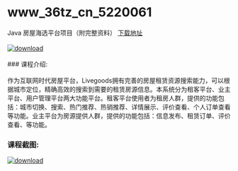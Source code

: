 # www_36tz_cn_5220061
Java 房屋海选平台项目（附完整资料）
[下载地址](http://www.36tz.cn/article/5220061 "下载地址")
<br/></br>[![download](http://36tz.cn/muke_img/2021_06_1-12-300x193.png "下载地址")](http://www.36tz.cn/article/5220061 "下载地址")
<br/></br>### 课程介绍:<br/></br>作为互联网时代房屋平台，Livegoods拥有完善的房屋租赁资源搜索能力，可以根据城市定位，精确高效的搜索到需要的租赁房源信息。本系统分为租客平台、业主平台、用户管理平台两大功能平台。租客平台使用者为租房人群，提供的功能包括：城市切换、搜索、热门推荐、热销推荐、详情展示、评价查看、个人订单查看等功能。业主平台为房源提供人群，提供的功能包括：信息发布、租赁订单、评价查看、等功能。

### 课程截图:
[![download](http://36tz.cn/muke_img/2021_06_2-9.png "下载地址")](http://www.36tz.cn/article/5220061 "下载地址")

